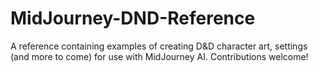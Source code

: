# MidJourney-DND-Reference
A reference containing examples of creating D&amp;D character art, settings (and more to come) for use with MidJourney AI. Contributions welcome!
